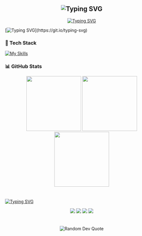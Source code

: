 <div align="center">
<h2 href="https://git.io/typing-svg"><img src="https://readme-typing-svg.demolab.com?font=Fira+Code&duration=1000&pause=999999&color=4DADD&center=true&width=435&lines=EMMANUEL+CY+COYOCA" alt="Typing SVG" /></h2>
  <a href="https://git.io/typing-svg"><img src="https://readme-typing-svg.demolab.com?font=Fira+Code&pause=1000&color=4DADD&center=true&width=435&lines=Full+Stack+App+Developer;IT;Open+Source+Contributor;3%2B+years+of+coding+experience;Always+Eager+to+Learn" alt="Typing SVG" /></a> 
  
</div>


[![Typing SVG](https://readme-typing-svg.demolab.com?font=Fira+Code&size=20&duration=1500&pause=1500&center=true&multiline=true&repeat=false&width=1200&height=60&lines=Hey+there!+I'm+a+backend+developer+who+tolerates+frontend+(but+only+when+absolutely+necessary).;I+enjoy+optimizing+everything%E2%80%94code%2C+PC+performance%2C+even+my+power+bill.)](https://git.io/typing-svg)


### 🔧 Tech Stack

[![My Skills](https://skillicons.dev/icons?i=js,php,java,cs,python,nodejs,c,dart,bash,git,mysql,firebase,docker,supabase,linux&theme=dark)](https://skillicons.dev)



### 📊 GitHub Stats

<div align="center">
  <img height="180em" src="https://github-readme-stats.vercel.app/api?username=emmanuelcy&show_icons=true&theme=tokyonight&include_all_commits=true&count_private=true"/>
  <img height="180em" src="https://github-readme-stats.vercel.app/api/top-langs/?username=emmanuelcy&layout=compact&langs_count=7&theme=tokyonight"/>
</div>
<div align="center">
  <img height="180em" src="https://github-readme-streak-stats.herokuapp.com/?user=emmanuelcy&theme=tokyonight"/>
</div>
<h1></h1>

<!-- ### 🏆 GitHub Trophies

<div align="center">
  <img src="https://github-profile-trophy.vercel.app/?username=emmanuelcy&theme=tokyonight"/>
</div> -->

[![Typing SVG](https://readme-typing-svg.demolab.com?font=Fira+Code&size=16&duration=1000&pause=1500&color=4DADD8&center=true&width=800&lines=Backend+dev+who+tolerates+frontend%E2%80%A6+barely;Undervolts+CPUs%2C+overthinks+everything+else.;Spends+hours+optimizing+code%2C+ignores+messy+desk;SSD+lifespan%3A+protected.+Sanity%3A+questionable;Hosting+websites+on+a+spare+laptop+because+why+not%3F;Built+a+space+platform+in+Factorio%2C+still+struggling+with+CSS;Silence+is+golden%E2%80%A6+unless+it%E2%80%99s+my+PSU+failing+again;Making+websites%2C+fixing+servers%2C+and+launching+spaceships+(in+Factorio);Stuck+between+%E2%80%9Cjust+one+more+feature%E2%80%9D+and+%E2%80%9Cwhy+doesn%E2%80%99t+this+work%3F;+Debugging%3A+10%25+finding+the+bug%2C+90%25+questioning+my+life+choices;ast+NVMe%2C+slow+iGPU%2C+and+an+even+slower+loading+screen+for+my+brain;Speech+blocks%3F+Yes.+Code+blocks%3F+Also+yes)](https://git.io/typing-svg)


<p align="center">
  <a href="mailto:cycoyoca@gmail.com"><img src="https://img.shields.io/badge/-Email-D14836?style=flat&logo=gmail&logoColor=white"/></a>
  <a href="https://fb.com/emcycoyoca"><img src="https://img.shields.io/badge/-Facebook-1877F2?style=flat&logo=facebook&logoColor=white"/></a>
  <a href="https://instagram.com/monstercatryo"><img src="https://img.shields.io/badge/-Instagram-E4405F?style=flat&logo=instagram&logoColor=white"/></a>
  <a href="https://discord.gg/7ycvr8xtvx"><img src="https://img.shields.io/badge/-Discord-7289DA?style=flat&logo=discord&logoColor=white"/></a>
</p>

  <h1></h1>
<div align="center">
  <!-- Random Dev Quote -->
<img src="https://quotes-github-readme.vercel.app/api?type=horizontal&theme=dark" alt="Random Dev Quote"/>
</div>